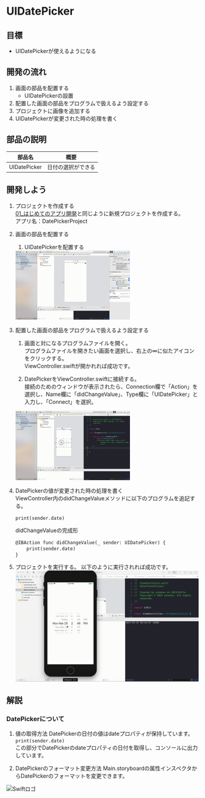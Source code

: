 # UIDatePicker

## 目標
- UIDatePickerが使えるようになる

## 開発の流れ

1. 画面の部品を配置する
	- UIDatePickerの設置
2. 配置した画面の部品をプログラムで扱えるよう設定する
3. プロジェクトに画像を追加する
4. UIDatePickerが変更された時の処理を書く

## 部品の説明

|部品名|概要|
|---|---|
| UIDatePicker |日付の選択ができる|

## 開発しよう

1. プロジェクトを作成する  
	[01_はじめてのアプリ開発](../s01_はじめてのアプリ開発.md)と同じように新規プロジェクトを作成する。  
	アプリ名：DatePickerProject
	
2. 画面の部品を配置する
	1. UIDatePickerを配置する
	<img src="./img/place_datepicker.gif" width="300px">

3. 配置した画面の部品をプログラムで扱えるよう設定する
	1. 画面と対になるプログラムファイルを開く。  
		プログラムファイルを開きたい画面を選択し、右上の∞に似たアイコンをクリックする。  
		ViewController.swiftが開かれれば成功です。

	2. DatePickerをViewController.swiftに接続する。  
	接続のためのウィンドウが表示されたら、Connection欄で「Action」を選択し、Name欄に「didChangeValue」、Type欄に「UIDatePicker」と入力し、「Connect」を選択。

	<img src="./img/connect_datepicker.gif" width="300px">

4. DatePickerの値が変更された時の処理を書く  
  ViewController内のdidChangeValueメソッドに以下のプログラムを追記する。

	``` 
	print(sender.date)  
	```
  
	didChangeValueの完成形

	```
	@IBAction func didChangeValue(_ sender: UIDatePicker) {
        print(sender.date)
    }
	```

5. プロジェクトを実行する。
	以下のように実行されれば成功です。
	![Swiftロゴ](./img/DatePickerProject.gif)

## 解説

### DatePickerについて
1. 値の取得方法
DatePickerの日付の値はdateプロパティが保持しています。  
```print(sender.date)```  
この部分でDatePickerのdateプロパティの日付を取得し、コンソールに出力しています。

2. DatePickerのフォーマット変更方法
Main.storyboardの属性インスペクタからDatePickerのフォーマットを変更できます。

![Swiftロゴ](./img/edit_datepicker.gif)
